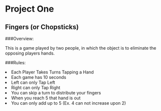 # Project One
## Fingers (or Chopsticks)

###Overview:

This is a game played by two people, in which the object is to eliminate the opposing players hands. 

###Rules: 
<li>Each Player Takes Turns Tapping a Hand</li>
<li> Each game has 10 seconds</li>
<li> Left can only Tap Left</li>
<li> Right can only Tap Right</li>
<li> You can skip a turn to distribute your fingers</li>
<li> When you reach 5 that hand is out</li>
<li> You can only add up to 5
(Ex. 4 can not increase upon 2)

